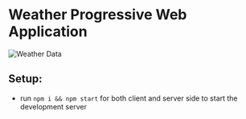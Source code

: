 # Weather Progressive Web Application
![Weather Data](https://i.imgur.com/3csowzj.png)

## Setup:
- run ```npm i && npm start``` for both client and server side to start the development server
